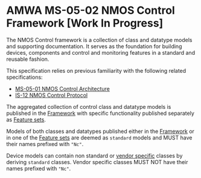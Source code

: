 # AMWA MS-05-02 NMOS Control Framework \[Work In Progress\]

The NMOS Control framework is a collection of class and datatype models and supporting documentation.
It serves as the foundation for building devices, components and control and monitoring features in a standard and reusable fashion.

This specification relies on previous familiarity with the following related specifications:

- [MS-05-01 NMOS Control Architecture](https://specs.amwa.tv/ms-05-01)
- [IS-12 NMOS Control Protocol](https://specs.amwa.tv/is-12)

The aggregated collection of control class and datatype models is published in the [Framework](Framework.md) with specific functionality published separately as [Feature sets](Feature%20sets.md).

Models of both classes and datatypes published either in the [Framework](Framework.md) or in one of the [Feature sets](Feature%20sets.md) are deemed as `standard` models and MUST have their names prefixed with `"Nc"`.

Device models can contain non standard or [vendor specific](Framework.md#ncclassid) classes by deriving `standard` classes. Vendor specific classes MUST NOT have their names prefixed with `"Nc"`.
